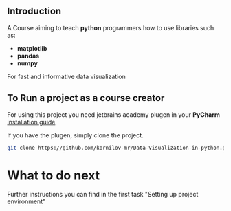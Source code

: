 
## Introduction
A Course aiming to teach **python** programmers how to use libraries such as:
- **matplotlib**
- **pandas**
- **numpy**

For fast and informative data visualization


## To Run a project as a course creator

For using this project you need jetbrains academy plugen in your **PyCharm** <br>
<a href="https://plugins.jetbrains.com/plugin/10081-jetbrains-academy/docs/"> installation guide</a>

If you have the plugen, simply clone the project.

```bash
git clone https://github.com/kornilov-mr/Data-Visualization-in-python.git
```

# What to do next
Further instructions you can find in the first task "Setting up project environment"
